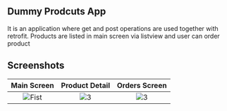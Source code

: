 
## Dummy Prodcuts App

It is an application where get and post operations are used together with retrofit. Products are listed in main screen via listview and user can order product
  
## Screenshots

| Main Screen | Product Detail | Orders Screen |
|:-:|:-:|:-:|
| ![Fist](https://github.com/anilerkut/AndroidJavaNewsApp/assets/81919398/5f32c1ac-28dd-4020-b27b-edfd997392a0) | ![3](https://github.com/anilerkut/AndroidJavaNewsApp/assets/81919398/bc75a5ca-54d4-498c-988c-d3adf7917e03) | ![3](https://github.com/anilerkut/AndroidJavaNewsApp/assets/81919398/184295f1-719f-4524-a694-13333ed457e1)